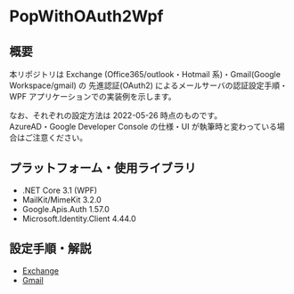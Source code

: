 # PopWithOAuth2Wpf

## 概要

本リポジトリは Exchange (Office365/outlook・Hotmail 系)・Gmail(Google Workspace/gmail) の 先進認証(OAuth2) によるメールサーバの認証設定手順・WPF アプリケーションでの実装例を示します。

なお、それぞれの設定方法は 2022-05-26 時点のものです。  
AzureAD・Google Developer Console の仕様・UI が執筆時と変わっている場合はご注意ください。

## プラットフォーム・使用ライブラリ

- .NET Core 3.1 (WPF)
- MailKit/MimeKit 3.2.0
- Google.Apis.Auth 1.57.0
- Microsoft.Identity.Client 4.44.0

## 設定手順・解説

- [Exchange](./Exchange.md)
- [Gmail](./Gmail.md)
